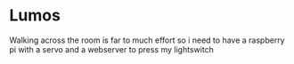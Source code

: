 # Lumos

Walking across the room is far to much effort so i need to have a raspberry pi with a servo and a webserver to press my lightswitch